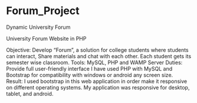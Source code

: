 # Forum_Project
Dynamic University Forum

University Forum Website in PHP

Objective: 	Develop “Forum”, a solution for college students where students can interact, Share materials and chat with each other. Each student gets its semester wise classroom.
Tools: 		MySQL, PHP and WAMP Server
Duties:	Provide full user-friendly interface I have used PHP with MySQL and Bootstrap for compatibility with windows or android any screen size.   
Result: 		I used bootstrap in this web application in order make it responsive on different operating systems. My application was responsive for desktop, tablet, and android. 
